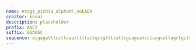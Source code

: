 ```yaml
---
name: ntag1_pichia_alphaMF_noEAEA
creator: keoni
description: placeholder
prefix: AACT
suffix: GGAAGC
sequence: atgagatttccttcaatttttactgctgttttattcgcagcatcctccgcattagctgctccagtcaacactacaacagaagatgaaacggcacaaattccggctgaagctgtcatcggttactcagatttagaaggggatttcgatgttgctgttttgccattttccaacagcacaaataacgggttattgtttataaatactactattgccagcattgctgctaaagaagaaggggtatctctcgagaaaaga
---
```


